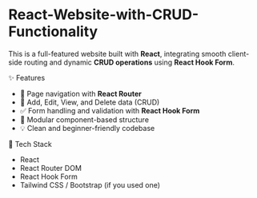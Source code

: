 # React-Website-with-CRUD-Functionality
This is a full-featured website built with **React**, integrating smooth client-side routing and dynamic **CRUD operations** using **React Hook Form**.

✨ Features
- 🔁 Page navigation with **React Router**
- 📝 Add, Edit, View, and Delete data (CRUD)
- ✅ Form handling and validation with **React Hook Form**
- 📁 Modular component-based structure
- 💡 Clean and beginner-friendly codebase

 🔧 Tech Stack
 - React
- React Router DOM
- React Hook Form
- Tailwind CSS / Bootstrap (if you used one)
